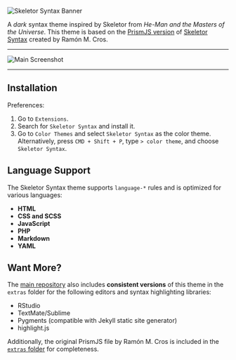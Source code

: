 ![Skeletor Syntax
Banner](https://raw.githubusercontent.com/dieghernan/skeletor-syntax-vscode-theme/main/static/banner.png)

A *dark* syntax theme inspired by Skeletor from *He-Man and the Masters of the
Universe*. This theme is based on the [PrismJS
version](https://ramonmcros.com/skeletor-syntax/prism.html) of [Skeletor
Syntax](https://ramonmcros.com/skeletor-syntax/) created by Ramón M. Cros.

--------------------------------------------------------------------------------

![Main
Screenshot](https://raw.githubusercontent.com/dieghernan/skeletor-syntax-vscode-theme/main/static/screenshot.png)

--------------------------------------------------------------------------------

## Installation

Preferences:

1.  Go to `Extensions`.
2.  Search for `Skeletor Syntax` and install it.
3.  Go to `Color Themes` and select `Skeletor Syntax` as the color theme.
    Alternatively, press `CMD + Shift + P`, type `> color theme`, and choose
    `Skeletor Syntax`.

## Language Support

The Skeletor Syntax theme supports `language-*` rules and is optimized for
various languages:

-   **HTML**
-   **CSS and SCSS**
-   **JavaScript**
-   **PHP**
-   **Markdown**
-   **YAML**

## Want More?

The [main
repository](https://github.com/dieghernan/skeletor-syntax-vscode-theme) also
includes **consistent versions** of this theme in the `extras` folder for the
following editors and syntax highlighting libraries:

-   RStudio
-   TextMate/Sublime
-   Pygments (compatible with Jekyll static site generator)
-   highlight.js

Additionally, the original PrismJS file by Ramón M. Cros is included in the
[`extras`
folder](https://github.com/dieghernan/skeletor-syntax-vscode-theme/tree/main/extras)
for completeness.

